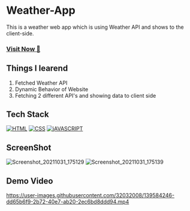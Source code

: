 # Weather-App
This is a weather web app which is using Weather API and shows to the client-side.

### <a href="https://neelesh-weather-app.netlify.app/" target="_blank">**Visit Now 🚀**</a>


## Things I learend
1. Fetched Weather API
2. Dynamic Behavior of Website
3. Fetching 2 different API's and showing data to client side


## Tech Stack
[![HTML](https://img.shields.io/badge/HTML5-E34F26?style=for-the-badge&logo=html5&logoColor=white)](https://www.w3schools.com/html/)
[![CSS](https://img.shields.io/badge/CSS3-1572B6?style=for-the-badge&logo=css3&logoColor=white)](https://www.w3schools.com/css/)
[![jAVASCRIPT](https://img.shields.io/badge/JavaScript-323330?style=for-the-badge&logo=javascript&logoColor=F7DF1E)](https://developer.mozilla.org/en-US/docs/Web/JavaScript)

## ScreenShot
![Screenshot_20211031_175129](https://user-images.githubusercontent.com/32032008/139583029-d2429d17-67a4-4bee-b308-498c978e1809.png)
![Screenshot_20211031_175139](https://user-images.githubusercontent.com/32032008/139583033-ba327f33-eb82-480c-9e1b-2de2a6573b8e.png)



## Demo Video

https://user-images.githubusercontent.com/32032008/139584246-dd65b6f9-2b72-40e7-ab20-2ec6bd8ddd94.mp4





